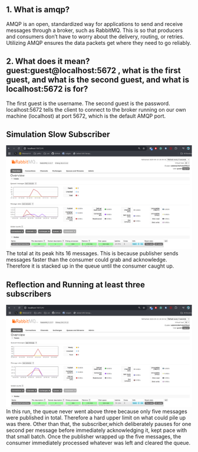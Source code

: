 ## 1. What is amqp?
AMQP is an open, standardized way for applications to send and receive messages through a broker, such as RabbitMQ. This is so that producers and consumers don’t have to worry about the delivery, routing, or retries. Utilizing AMQP ensures the data packets get where they need to go reliably.


## 2. What does it mean? guest:guest@localhost:5672 , what is the first guest, and what is the second guest, and what is localhost:5672 is for? 
The first guest is the username. The second guest is the password. localhost:5672 tells the client to connect to the broker running on our own machine (localhost) at port 5672, which is the default AMQP port.

## Simulation Slow Subscriber
![Simulation](simulationslowsubscriber.png)
The total at its peak hits 16 messages. This is because publisher sends messages faster than the consumer could grab and acknowledge. Therefore it is stacked up in the queue until the consumer caught up. 

## Reflection and Running at least three subscribers
![Reflection](subscriberreflection.png)
In this run, the queue never went above three because only five messages were published in total. Therefore a hard upper limit on what could pile up was there. Other than that, the subscriber,which deliberately pauses for one second per message before immediately acknowledging it,  kept pace with that small batch. Once the publisher wrapped up the five messages, the consumer immediately processed whatever was left and cleared the queue.
